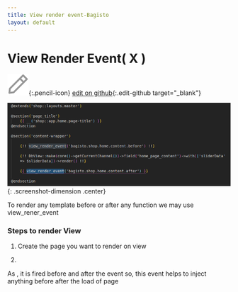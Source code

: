 ```yaml
---
title: View render event-Bagisto
layout: default
---
```


# View Render Event( X )


![edit on github](assets/images/icons/Icon-Pencil-Large.svg){:.pencil-icon}
[edit on github](https://github.com/bagisto/bagisto-docs/blob/master/render_event.md){:.edit-github  target="_blank"}


![View Render Event](assets/images/Bagisto_Docs_Images/render-event/view-render-event.png){:  .screenshot-dimension .center}

To render any template before or after any function we may use view_rener_event


### Steps to render View

1. Create the page you want to render on view

2.


As , it is fired before and after the event so, this event helps to inject anything before after the load of page


